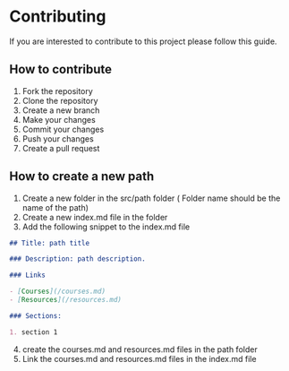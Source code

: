 # Contributing

If you are interested to contribute to this project please follow this guide.

## How to contribute

1. Fork the repository
2. Clone the repository
3. Create a new branch
4. Make your changes
5. Commit your changes
6. Push your changes
7. Create a pull request

## How to create a new path

1. Create a new folder in the src/path folder ( Folder name should be the name of the path)
2. Create a new index.md file in the folder
3. Add the following snippet to the index.md file

```markdown
## Title: path title

### Description: path description.

### Links

- [Courses](/courses.md)
- [Resources](/resources.md)

### Sections:

1. section 1
```

4. create the courses.md and resources.md files in the path folder
5. Link the courses.md and resources.md files in the index.md file
